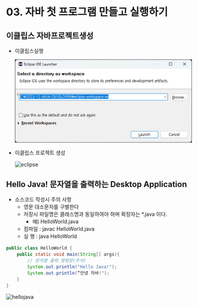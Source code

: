 # 03. 자바 첫 프로그램 만들고 실행하기

## 이클립스 자바프로젝트생성

 * 이클립스실행
 
   ![자바프로그램기본구조1](./image/자바프로그램기본구조1.png)

 * 이클립스 프로젝트 생성

   ![eclipse](./img/eclipse.png)


##  Hello Java! 문자열을 출력하는 Desktop Application
 * 소스코드 작성시 주의 사항
   + 영문 대소문자를 구별한다
   + 저장시 파일명은 클래스명과 동일하여야 하며 확장자는 *.java 이다.
     - 예) HelloWorld.java
   + 컴파일 : javac HelloWorld.java
   + 실 행  : java  HelloWorld
   


```java
public class HelloWorld {
	public static void main(String[] args){
		// 문자열 출력 명령문(주석)
		System.out.println("Hello Java!");
		System.out.println(“안녕 자바!");
	}
}
```

![hellojava](./img/hello.png)





